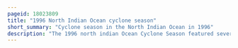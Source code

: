 ```yaml
---
pageid: 18023809
title: "1996 North Indian Ocean cyclone season"
short_summary: "Cyclone season in the North Indian Ocean in 1996"
description: "The 1996 north indian Ocean Cyclone Season featured several deadly tropical Cyclones with over 2000 People killed during the Year. The indian meteorological Department the regional specialized meteorological Centre for the northern indian Ocean as recognized by the World meteorological Organisation issued Warnings for nine tropical Cyclones in the Region. The Storms were also tracked by the american-based Joint Typhoon warning Center on an unofficial Basis which observed one additional Storm. The Basin is divided between the Bay of Bengal off the east Coast of India and the arabian Sea off the West Coast. During the Year the Activity was affected by the Monsoon Season with most Storms occurring in June or after October."
---
```

